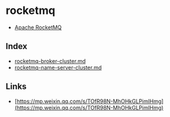 # rocketmq

- [Apache RocketMQ](https://rocketmq.apache.org/)

## Index

- [rocketmq-broker-cluster.md](rocketmq-broker-cluster.md)
- [rocketmq-name-server-cluster.md](rocketmq-name-server-cluster.md)

## Links

- [https://mp.weixin.qq.com/s/TOfR98N-MhOHkGLPimIHmg](https://mp.weixin.qq.com/s/TOfR98N-MhOHkGLPimIHmg)